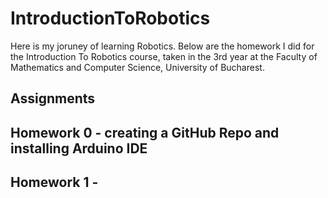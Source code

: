 # IntroductionToRobotics

Here is my joruney of learning Robotics. Below are the homework I did for the Introduction To Robotics course, taken in the 3rd year at the Faculty of Mathematics and Computer Science, University of Bucharest. 

## Assignments 

## Homework 0 - creating a GitHub Repo and installing Arduino IDE


## Homework 1 - 
